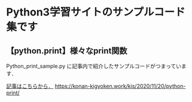 # Python3学習サイトのサンプルコード集です
## 【python.print】様々なprint関数
Python_print_sample.py に記事内で紹介したサンプルコードがつまっています．

<a href="https://konan-kigyoken.work/kis/2020/11/20/python-print/">記事はこちらから．</a>
<a href="https://konan-kigyoken.work/kis/2020/11/20/python-print/">https://konan-kigyoken.work/kis/2020/11/20/python-print/</a>


